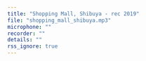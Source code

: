 ```yaml
---
title: "Shopping Mall, Shibuya - rec 2019"
file: "shopping_mall_shibuya.mp3"
microphone: ""
recorder: ""
details: ""
rss_ignore: true
---
```

